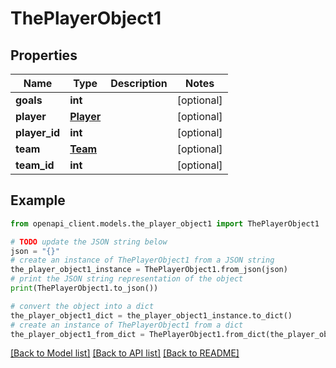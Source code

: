 # ThePlayerObject1


## Properties

Name | Type | Description | Notes
------------ | ------------- | ------------- | -------------
**goals** | **int** |  | [optional] 
**player** | [**Player**](Player.md) |  | [optional] 
**player_id** | **int** |  | [optional] 
**team** | [**Team**](Team.md) |  | [optional] 
**team_id** | **int** |  | [optional] 

## Example

```python
from openapi_client.models.the_player_object1 import ThePlayerObject1

# TODO update the JSON string below
json = "{}"
# create an instance of ThePlayerObject1 from a JSON string
the_player_object1_instance = ThePlayerObject1.from_json(json)
# print the JSON string representation of the object
print(ThePlayerObject1.to_json())

# convert the object into a dict
the_player_object1_dict = the_player_object1_instance.to_dict()
# create an instance of ThePlayerObject1 from a dict
the_player_object1_from_dict = ThePlayerObject1.from_dict(the_player_object1_dict)
```
[[Back to Model list]](../README.md#documentation-for-models) [[Back to API list]](../README.md#documentation-for-api-endpoints) [[Back to README]](../README.md)


